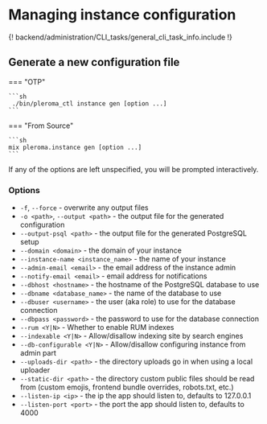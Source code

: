 # Managing instance configuration

{! backend/administration/CLI_tasks/general_cli_task_info.include !}

## Generate a new configuration file
=== "OTP"

    ```sh
     ./bin/pleroma_ctl instance gen [option ...]
    ```

=== "From Source"

    ```sh
    mix pleroma.instance gen [option ...]
    ```


If any of the options are left unspecified, you will be prompted interactively.

### Options
- `-f`, `--force` - overwrite any output files
- `-o <path>`, `--output <path>` - the output file for the generated configuration
- `--output-psql <path>` - the output file for the generated PostgreSQL setup
- `--domain <domain>` - the domain of your instance
- `--instance-name <instance_name>` - the name of your instance
- `--admin-email <email>` - the email address of the instance admin
- `--notify-email <email>` - email address for notifications
- `--dbhost <hostname>` - the hostname of the PostgreSQL database to use
- `--dbname <database_name>` - the name of the database to use
- `--dbuser <username>` - the user (aka role) to use for the database connection
- `--dbpass <password>` - the password to use for the database connection
- `--rum <Y|N>` - Whether to enable RUM indexes
- `--indexable <Y|N>` - Allow/disallow indexing site by search engines
- `--db-configurable <Y|N>` - Allow/disallow configuring instance from admin part
- `--uploads-dir <path>` - the directory uploads go in when using a local uploader
- `--static-dir <path>` - the directory custom public files should be read from (custom emojis, frontend bundle overrides, robots.txt, etc.)
- `--listen-ip <ip>` - the ip the app should listen to, defaults to 127.0.0.1
- `--listen-port <port>` - the port the app should listen to, defaults to 4000

